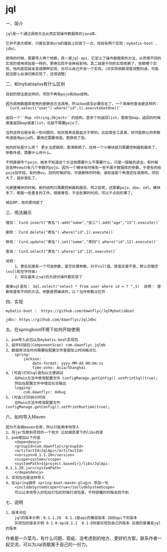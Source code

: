 # jql

一、简介

    jql是一个通过调用方法从而实现操作数据库的java库。

    它并不是大框架，只是在其他orm的基础上封装了一次，目前有两个实现：mybatis-boot 、 jdbc。

    使用的时候，需要导入两个依赖，其一是jql-api，它定义了操作数据库的方法，从而使不同的实现的使用体验是一样的，更换实现不会再有影响。其二就是不同的实现依赖了，依赖哪个实现，他的底层就会变成哪种实现，也可以自己开发一个实现。（对实现依赖深度调整的话，可能就没那么丝滑切换实现了，还得调整）



二、和mybatisplus有什么区别

    目前的想法是这样的，项目不再有pojo和dao结构。

    因为调用数据库使用的是静态方法调用，所以dao就没必要存在了，一个简单的查询是这样的：``Curd.select("user").where("id",1).executeGetOne()``

    返回一个``Map <String,Object>``的结构，查多个则返回list，里面包map，返回的时候直接返回map或者list，也就不需要pojo了。

    当然这样也是会有一些问题的，但对我来说是益大于弊的。比如某些工具类，他可能默认的参数传递是用pojo的，要用还需要改造，更麻烦了些。

    他的好处是什么呢？ 更关注逻辑吧，更清晰明了。这样一个小模块就只需要控制器和服务了，参数传递，需要什么传什么。

    不然直接传个pojo，根本不知道这个方法他需要什么不需要什么，只是一股脑扔进去，有时候还各种new只有几个参数的pojo。因为一个模块有时候有一些不属于数据库的参数，于是有的给pojo加字段，有的用vo，加的时候好加，可是删除的时候，谁知道某个角落还在调用呢，项目大了，就非常乱了。

    光是建模块的时候，新的结构只需要控制器和服务，而之前呢，还需要pojo，dao，xml。模块多了，都是一些重复的工作，很是难受，干这些事的时间，可以干点别的事了。

    相比MP，改的更彻底了

三、用法展示

    增加：`Curd.insert("表名").add("name","张三").add("age","15").execute()`

    删除：`Curd.delete("表名").where("id",1).execute()`

    修改：`Curd.update("表名").set("name","李四").where("id",12).execute()`

    查询：`Curd.select("表名").where("id",13).execute()`

    说明： 
        1、表名后面有一个可选参数，是空处理参数，对于null值，是查还是不查，默认忽略空(null和空字符串) 
        2、现在基本上sql的大部分操作都实现了

    直接sql语句： Sql.select("select * from user where id = ? ",1)  说明： 增删改查有不同的方法，参数是预编译的，以？当作参数占位符


四、实现

    mybatis-boot :  https://github.com/dawnflyc/JqlMybatisBoot

    jdbc: https://github.com/dawnflyc/JqlJdbc

五、在springboot环境下如何开始使用

    1、pom导入此包以及mybatis-boot实现包
    2、组件扫描包(ComponentScan) com.dawnflyc.jqlmb
    3、数据库涉及时间需要在配置文件里面加上时间格式化
        spring:      
            jackson:
                date-format: yyyy-MM-dd HH:mm:ss
                time-zone: Asia/Shanghai
    4、(可选)打印sql语句以方便调试
        在Main方法中修改配置文件 ConfigManage.getConfig().setPrintSql(true);
        然后在配置文件中增加日志输出
        logging:
            com.dawnflyc: debug
    5、(可选)打印执行时间
        在Main方法中修改配置文件 ConfigManage.getConfig().setPrintRuntime(true);

六、如何导入Maven

    因为不会搞maven仓库，所以只能用本地导入
    1、将jar包放到项目的一个地方 比如根目录下的libs目录
    2、pom增加以下内容
        <dependency>
        <groupId>com.dawnflyc</groupId>
        <artifactId>JqlApi</artifactId>
        <version>0.1.1.20</version>
        <scope>system</scope>
        <systemPath>${project.basedir}/libs/JqlApi-0.1.1.20.jar</systemPath>
        </dependency>
    3、实现包也是这样导入
    4、在spring插件 spring-boot-maven-plugin 添加一句
        <includeSystemScope>true</includeSystemScope>
        可以让本地导入的包在打包的时候打进包里，不然部署的时候会找不到

七、说明

    1、版本对应
        jql的版本示例：0.1.1.20  0.1.1是api的兼容版本 20则api下的版本
        实现包的版本示例 0.1.0-api0.1.1  0.1.0则是实现包自己的版本 后面的是兼容jql的版本

作者是一介菜鸟，有什么问题、瑕疵、没考虑到的地方、更好的方案，联系作者一起交流，可以为Jql贡献属于自己的一份力。

